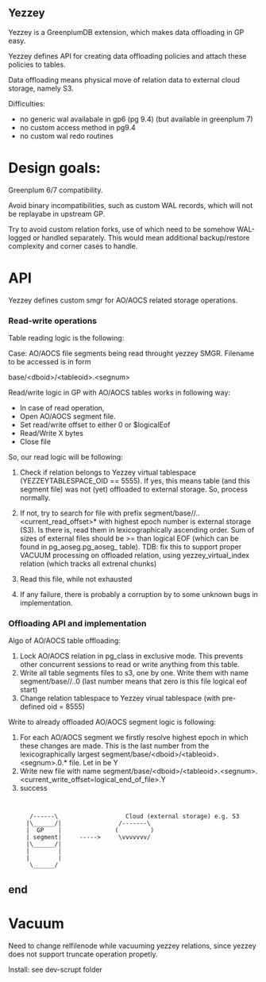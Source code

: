 ## Yezzey

Yezzey is a GreenplumDB extension, which makes data offloading in GP easy.

Yezzey defines API for creating data offloading policies and attach these policies to tables.

Data offloading means physical move of relation data to external cloud storage, namely S3.

Difficulties:

- no generic wal availabale in gp6 (pg 9.4) (but available in greenplum 7)
- no custom access method in pg9.4
- no custom wal redo routines

# Design goals:

Greenplum 6/7 compatibility.

Avoid binary incompatibilities, such as custom WAL records, which will not be replayabe in upstream GP.

Try to avoid custom relation forks, use of which need to be somehow WAL-logged or handled separately. This would mean additional backup/restore complexity and corner cases to handle.

# API

Yezzey defines custom smgr for AO/AOCS related storage operations.

### Read-write operations

Table reading logic is the following:

Case: AO/AOCS file segments being read throught yezzey SMGR. Filename to be accessed is in form

base/\<dboid\>/\<tableoid\>.\<segnum\>


Read/write logic in GP with AO/AOCS tables works in following way:

* In case of read operation,
* Open AO/AOCS segment file.
* Set read/write offset to either 0 or $logicalEof
* Read/Write X bytes
* Close file


So, our read logic will be following:

1) Check if relation belongs to Yezzey virtual tablespace (YEZZEYTABLESPACE_OID == 5555). If yes, this means table (and this segment file) was not (yet) offloaded to external storage. So, process normally.
2) If not, try to search for file with prefix segment<gpsegment>/base/<dboid>/<tableoid>.<segnum>.<current_read_offset>* with highest epoch number is external storage (S3). Is there is,
   read them in lexicographically ascending order. Sum of sizes of external files should be >= than logical EOF (which can be found in pg_aoseg.pg_aoseg_<tableoid> table). 
   TDB: fix this to support proper VACUUM processing on offloaded relation, using yezzey_virtual_index relation (which tracks all extrenal chunks)
   
3) Read this file, while not exhausted
4) If any failure, there is probably a corruption by to some unknown bugs in implementation.

### Offloading API and implementation

Algo of AO/AOCS table offloading:

1) Lock AO/AOCS relation in pg_class in exclusive mode. This prevents other concurrent sessions to read or write anything from this table.
2) Write all table segments files to s3, one by one. Write them with name segment<gpsegment>/base/<dboid>/<tableoid>.<segnum>.0 (last number means that zero is this file logical eof start)
3) Change relation tablespace to Yezzey virual tablespace (with pre-defined oid = 8555)

Write to already offloaded AO/AOCS segment logic is following:

1) For each AO/AOCS segment we firstly resolve highest epoch in which these changes are made. This is the last number from the lexicographically largest segment<gpsegment>/base/\<dboid\>/\<tableoid\>.\<segnum\>.0.* file. Let in be Y
2) Write new file with name  segment<gpsegment>/base/\<dboid\>/\<tableoid\>.\<segnum\>.\<current_write_offset=logical_end_of_file\>.Y
3) success

```


      /------\                   Cloud (external storage) e.g. S3
     |\______/|                /-------\
     |  GP    |               (         )
     | segment|     ----->     \vvvvvvv/
     |\______/|
     |        |
     |        |
      \______/
```



## end


# Vacuum

Need to change relfilenode while vacuuming yezzey relations, since yezzey does not support truncate operation propetly.


Install:
see dev-scrupt folder
